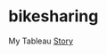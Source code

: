 # bikesharing
My Tableau [Story](https://public.tableau.com/app/profile/antonio.laboy/viz/NYStory/NYCitibikeStory)
